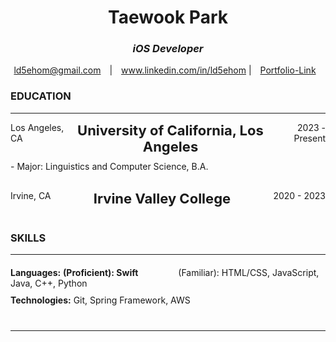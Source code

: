<h1 style="text-align: center;">Taewook Park</h1>
<h3 style="text-align: center; font-style: italic;">iOS Developer</h3>

<div style="text-align: center; margin-top: 10px;">
  <a href="mailto:ld5ehom@gmail.com" style="margin-right: 10px;">ld5ehom@gmail.com</a>
  <span style="margin-right: 10px;">|</span>
  <a href="https://www.linkedin.com/in/ld5ehom">www.linkedin.com/in/ld5ehom</a>
  <span style="margin-right: 10px;">|</span>
  <a href="https://ld5ehom.github.io/portfolio/" style="margin-right: 10px;">Portfolio-Link</a>
</div>


<h3 style="text-align: left;">EDUCATION</h3>
<hr>
<div style="display: flex; justify-content: space-between; margin-bottom: 10px;">
  <span style="text-align: left;">Los Angeles, CA</span>
  <span style="text-align: center; flex-grow: 1; font-size: 22px; font-weight: bold;">University of California, Los Angeles</span>
  <span style="text-align: right;">2023 - Present</span>
</div>
- Major: Linguistics and Computer Science, B.A.  

<div style="display: flex; justify-content: space-between; margin-top: 30px; margin-bottom: 40px;">
  <span style="text-align: left;">Irvine, CA</span>
  <span style="text-align: center; flex-grow: 1; font-size: 22px; font-weight: bold;">Irvine Valley College</span>
  <span style="text-align: right;">2020 - 2023</span>
</div>


<h3 style="text-align: left;">SKILLS</h3>
<hr>
<div style="text-align: left; margin-top: 20px;">
  <strong>Languages:</strong> 
  <span style="font-weight: bold;">(Proficient): Swift</span> 
  <span style="margin: 30px;">    </span>
  <span>(Familiar): HTML/CSS, JavaScript, Java, C++, Python</span>
</div>
<div style="text-align: left; margin-top: 10px; margin-bottom: 40px;">
  <strong>Technologies:</strong>
  <span>Git, Spring Framework, AWS</span>
</div>
<hr>